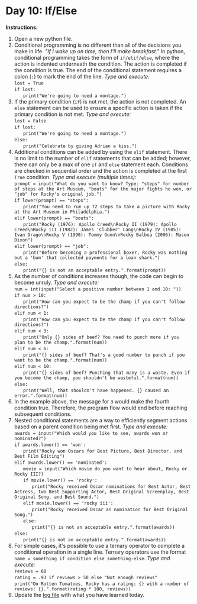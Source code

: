 # Day 10: If/Else
**Instructions:** 
1. Open a new python file.
2. Conditional programming is no different than all of the decisions you make in life. _"If I wake up on time, then I'll make breakfast."_ In python, conditional programming takes the form of `if/elif/else`, where the action is indented underneath the condition. The action is completed if the condition is true. The end of the conditional statement requires a colon (`:`) to mark the end of the line. _Type and execute:_  
   `lost = True`  
   `if lost:`  
    &nbsp;&nbsp;&nbsp;&nbsp;&nbsp;&nbsp;`print("We're going to need a montage.")`
3. If the primary condition (`if`) is not met, the action is not completed. An `else` statement can be used to ensure a specific action is taken if the primary condition is not met. _Type and execute:_  
   `lost = False`  
   `if lost:`  
    &nbsp;&nbsp;&nbsp;&nbsp;&nbsp;&nbsp;`print("We're going to need a montage.")`  
    `else:`  
    &nbsp;&nbsp;&nbsp;&nbsp;&nbsp;&nbsp;`print("Celebrate by giving Adrian a kiss.")`
4. Additional conditions can be added by using the `elif` statement. There is no limit to the number of `elif` statements that can be added; however, there can only be a max of one `if` and `else` statement each. Conditions are checked in sequential order and the action is completed at the first `True` condition. _Type and execute (multiple times):_  
   `prompt = input("What do you want to know? Type: "steps" for number of steps at the Art Museum, "bouts" for the major fights he won, or "job" for Rocky's original job.")`  
   `if lower(prompt) == "steps":`  
   &nbsp;&nbsp;&nbsp;&nbsp;&nbsp;&nbsp;`print("You need to run up 72 steps to take a picture with Rocky at the Art Museum in Philadelphia.")`  
   `elif lower(prompt) == "bouts":`  
   &nbsp;&nbsp;&nbsp;&nbsp;&nbsp;&nbsp;`print("Rocky (1976): Apollo Creed\nRocky II (1979): Apollo Creed\nRocky III (1982): James 'Clubber' Lang\nRocky IV (1985): Ivan Drago\nRocky V (1990): Tommy Gunn\nRocky Balboa (2006): Mason Dixon")`  
   `elif lower(prompt) == "job":`  
   &nbsp;&nbsp;&nbsp;&nbsp;&nbsp;&nbsp;`print("Before becoming a professional boxer, Rocky was nothing but a 'bum' that collected payments for a loan shark.")`  
   `else:`  
   &nbsp;&nbsp;&nbsp;&nbsp;&nbsp;&nbsp;`print("{} is not an acceptable entry.".format(prompt))`
5. As the number of conditions increases though, the code can begin to become unruly. _Type and execute:_  
   `num = int(input("Select a positive number between 1 and 10: "))`  
   `if num > 10:`  
   &nbsp;&nbsp;&nbsp;&nbsp;&nbsp;&nbsp;`print("How can you expect to be the champ if you can't follow directions?")`  
   `elif num < 1:`  
   &nbsp;&nbsp;&nbsp;&nbsp;&nbsp;&nbsp;`print("How can you expect to be the champ if you can't follow directions?")`  
   `elif num < 3:`  
   &nbsp;&nbsp;&nbsp;&nbsp;&nbsp;&nbsp;`print("Only {} sides of beef? You need to punch more if you plan to be the champ.".format(num))`  
   `elif num < 6:`  
   &nbsp;&nbsp;&nbsp;&nbsp;&nbsp;&nbsp;`print("{} sides of beef? That's a good number to punch if you want to be the champ.".format(num))`  
   `elif num < 10:`  
   &nbsp;&nbsp;&nbsp;&nbsp;&nbsp;&nbsp;`print("{} sides of beef? Punching that many is a waste. Even if you become the champ, you shouldn't be wasteful.".format(num))`  
   `else:`  
   &nbsp;&nbsp;&nbsp;&nbsp;&nbsp;&nbsp;`print("Well, that shouldn't have happened. {} caused an error.".format(num))`
6. In the example above, the message for `3` would make the fourth condition true. Therefore, the program flow would end before reaching subsequent conditions.
7. Nested conditional statements are a way to efficiently segment actions based on a parent condition being met first. _Type and execute:_  
   `awards = input("Which would you like to see, awards won or nominated?")`  
   `if awards.lower() == 'won':`  
   &nbsp;&nbsp;&nbsp;&nbsp;&nbsp;&nbsp;`print("Rocky won Oscars for Best Picture, Best Director, and Best Film Editing")`  
   `elif awards.lower() == 'nominated':`  
   &nbsp;&nbsp;&nbsp;&nbsp;&nbsp;&nbsp;`movie = input("Which movie do you want to hear about, Rocky or Rocky III?)`  
   &nbsp;&nbsp;&nbsp;&nbsp;&nbsp;&nbsp;`if movie.lower() == 'rocky':`  
   &nbsp;&nbsp;&nbsp;&nbsp;&nbsp;&nbsp;&nbsp;&nbsp;&nbsp;&nbsp;&nbsp;&nbsp;`print("Rocky received Oscar nominations for Best Actor, Best Actress, two Best Supporting Actor, Best Original Screenplay, Best Original Song, and Best Sound.")`  
   &nbsp;&nbsp;&nbsp;&nbsp;&nbsp;&nbsp;`elif movie.lower() == 'rocky iii':`  
   &nbsp;&nbsp;&nbsp;&nbsp;&nbsp;&nbsp;&nbsp;&nbsp;&nbsp;&nbsp;&nbsp;&nbsp;`print("Rocky received Oscar an nomination for Best Original Song.")`  
   &nbsp;&nbsp;&nbsp;&nbsp;&nbsp;&nbsp;`else:`  
   &nbsp;&nbsp;&nbsp;&nbsp;&nbsp;&nbsp;&nbsp;&nbsp;&nbsp;&nbsp;&nbsp;&nbsp;`print("{} is not an acceptable entry.".format(awards))`  
   `else:`  
   &nbsp;&nbsp;&nbsp;&nbsp;&nbsp;&nbsp;`print("{} is not an acceptable entry.".format(awards))`
8. For simple cases, it's possible to use a ternary operator to complete a conditional operation in a single line. Ternary operators use the format `name = something if condition else something-else`. _Type and execute:_  
   `reviews = 60`  
   `rating = .93 if reviews > 50 else "Not enough reviews"`  
   `print("On Rotten Tomatoes, Rocky has a rating: {} with a number of reviews: {}.".format(rating * 100, reviews))`
9. Update the [log file](../../log.md) with what you have learned today.
